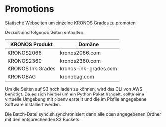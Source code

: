 # Promotions

Statische Webseiten um einzelne KRONOS Grades zu promoten

Derzeit sind folgende Seiten enthalten:

| KRONOS Produkt    | Domäne                |
| ------------------|-----------------------|
| KRONOS2066        | kronos2066.com        | 
| KRONOS2360        | kronos2360.com        | 
| KRONOS Ink Grades | kronos-ink-grades.com |
| KRONOBAG          | kronobag.com          | 

Um die Seiten auf S3 hoch laden zu können, wird das CLI von AWS benötigt. Da es
sich hierbei um ein Python Paket handelt, sollte eine virtuelle Umgebung mit
pipenv erstellt und die im Pipfile angegebene Software installiert werden.

Die Batch-Datei sync.sh synchronisiert dann alle oben angegebenen Ordner mit
den entsprechenden S3 Buckets.
